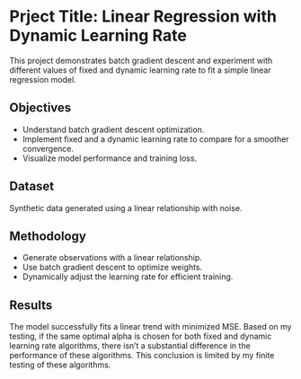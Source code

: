 # Prject Title: Linear Regression with Dynamic Learning Rate

This project demonstrates batch gradient descent and experiment with different values of fixed and dynamic learning rate to fit a simple linear regression model.

## Objectives
- Understand batch gradient descent optimization.
- Implement fixed and a dynamic learning rate to compare for a smoother convergence.
- Visualize model performance and training loss.

## Dataset
Synthetic data generated using a linear relationship with noise.

## Methodology
- Generate observations with a linear relationship.
- Use batch gradient descent to optimize weights.
- Dynamically adjust the learning rate for efficient training.

## Results
The model successfully fits a linear trend with minimized MSE. Based on my testing, if the same optimal alpha is chosen for both fixed and dynamic learning
rate algorithms, there isn’t a substantial difference in the performance of these algorithms. This conclusion is limited by my finite testing of these algorithms.

